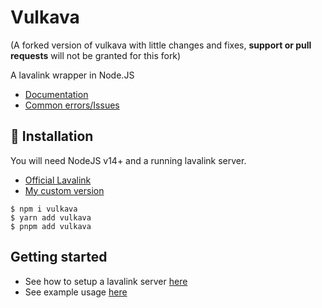# Vulkava

(A forked version of vulkava with little changes and fixes, **support or pull requests** will not be granted for this fork)

A lavalink wrapper in Node.JS

- [Documentation](https://vulkava.js.org)
- [Common errors/Issues](https://vulkava.js.org/common-issues)

## 🔌 Installation
You will need NodeJS v14+ and a running lavalink server.
- [Official Lavalink](https://github.com/freyacodes/Lavalink)
- [My custom version](https://github.com/davidffa/lavalink/releases)
```console
$ npm i vulkava
$ yarn add vulkava
$ pnpm add vulkava
```

## Getting started
- See how to setup a lavalink server [here](https://github.com/freyacodes/Lavalink#readme)
- See example usage [here](https://github.com/davidffa/Vulkava/tree/main/examples/ExampleBot.md)
